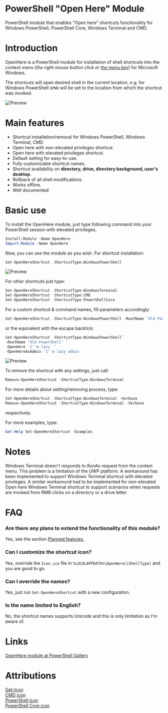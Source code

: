 # PowerShell "Open Here" Module
PowerShell module that enables "Open here" shortcuts functionality for Windows PowerShell, PowerShell Core, Windows Terminal and CMD.

# Introduction
OpenHere is a PowerShell module for installation of shell shortcuts into the context menu (_the right mouse button click or [the menu key](https://en.wikipedia.org/wiki/Menu_key)_) for Microsoft Windows.

The shortcuts will open desired shell in the current location, e.g. for Windows PowerShell `$PWD` will be set to the location from which the shortcut was invoked.

![Preview](https://github.com/KUTlime/PowerShell-Open-Here-Module/raw/master/assets/Overview.png)


# Main features
- Shortcut installation/removal for Windows PowerShell, Windows Terminal, CMD
- Open here with non-elevated privileges shortcut.
- Open here with elevated privileges shortcut.
- Default setting for easy-to-use.
- Fully customizable shortcut names.
- Shortcut availability on **directory, drive, directory background, user's desktop**.
- Rollback of all shell modifications.
- Works offline.
- Well documented

# Basic use
To install the OpenHere module, just type following command into your PowerShell session with elevated privileges.

```powershell
Install-Module -Name OpenHere
Import-Module -Name OpenHere
```

Now, you can use the module as you wish. For shortcut installation:
```powershell
Set-OpenHereShortcut -ShortcutType:WindowsPowerShell
```
![Preview](https://raw.githubusercontent.com/KUTlime/PowerShell-Open-Here-Module/master/assets/Default.png)

For other shortcuts just type:
```powershell
Set-OpenHereShortcut -ShortcutType:WindowsTerminal
Set-OpenHereShortcut -ShortcutType:CMD
Set-OpenHereShortcut -ShortcutType:PowerShellCore
```

For a custom shortcut & command names, fill parameters accordingly:
```powershell
Set-OpenHereShortcut -ShortcutType:WindowsPowerShell -RootName 'Old PowerShell' -OpenHere 'I''m lazy' -OpenHereAsAdmin 'I''m lazy admin`
```

or the equivalent with the escape backtick:
```powershell
Set-OpenHereShortcut -ShortcutType:WindowsPowerShell`
-RootName 'Old PowerShell' `
-OpenHere 'I''m lazy' `
-OpenHereAsAdmin 'I''m lazy admin
```

![Preview](https://raw.githubusercontent.com/KUTlime/PowerShell-Open-Here-Module/master/assets/Custom.png)

To remove the shortcut with any settings, just call:
```powershell
Remove-OpenHereShortcut -ShortcutType:WindowsTerminal
```

For more details about setting/removing process, type:
```powershell
Set-OpenHereShortcut -ShortcutType:WindowsTerminal -Verbose
Remove-OpenHereShortcut -ShortcutType:WindowsTerminal -Verbose
```
respectively. 

For more examples, type: 
```powershell
Get-Help Set-OpenHereShortcut -Examples
```

# Notes
Windows Terminal doesn't responds to RunAs request from the context menu. This problem is a limitation of the UWP platform. A workaround has been implemented to support Windows Terminal shortcut with elevated privileges. A similar workaround had to be implemented for non-elevated Open here Windows Terminal shortcut to support scenarios when requests are invoked from RMB clicks on a directory or a drive letter.

# FAQ
### Are there any plans to extend the functionality of this module?
Yes, see the section [Planned features.](https://github.com/KUTlime/PowerShell-Open-Here-Module#Planned-features)

### Can I customize the shortcut icon?
Yes, override the `Icon.ico` file in `%LOCALAPPDATA%\OpenHere\[ShellType]` and you are good to go.

### Can I override the names?
Yes, just run `Set-OpenHereShortcut` with a new configuration.

### Is the name limited to English?
No, the shortcut names supports Unicode and this is only limitation as I'm aware of.

# Links
[OpenHere module at PowerShell Gallery](https://www.powershellgallery.com/packages/OpenHere)

# Attributions
[Get-Icon](https://github.com/Duffney/PowerShell/blob/master/FileSystems/Get-Icon.ps1)<br>
[CMD icon](https://www.iconfinder.com/icons/16824/cmd_icon)<br>
[PowerShell icon](https://www.freeiconspng.com/downloadimg/17194)<br>
[PowerShell Core icon](https://github.com/PowerShell/PowerShell/tree/master/assets)
